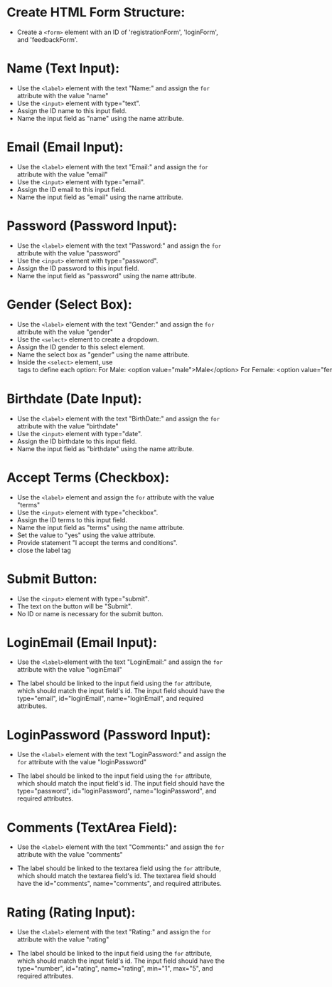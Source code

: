 # Create HTML Form Structure:

- Create a `<form>` element with an ID of 'registrationForm', 'loginForm', and 'feedbackForm'.

# Name (Text Input):

- Use the `<label>` element with the text "Name:" and assign the `for` attribute with the value "name"
- Use the `<input>` element with type="text".
- Assign the ID name to this input field.
- Name the input field as "name" using the name attribute.

# Email (Email Input):

-  Use the `<label>` element with the text "Email:" and assign the `for` attribute with the value "email"
- Use the `<input>` element with type="email".
- Assign the ID email to this input field.
- Name the input field as "email" using the name attribute.

# Password (Password Input):

- Use the `<label>` element with the text "Password:" and assign the `for` attribute with the value "password"
- Use the `<input>` element with type="password".
- Assign the ID password to this input field.
- Name the input field as "password" using the name attribute.

# Gender (Select Box):

- Use the `<label>` element with the text "Gender:" and assign the `for` attribute with the value "gender"
- Use the `<select>` element to create a dropdown.
- Assign the ID gender to this select element.
- Name the select box as "gender" using the name attribute.
- Inside the `<select>` element, use <option> tags to define each option:
    - For Male: `<option value="male">Male</option>`
    - For Female: `<option value="female">Female</option>`
    - For Other: `<option value="other">Other</option>`

# Birthdate (Date Input):

- Use the `<label>` element with the text "BirthDate:" and assign the `for` attribute with the value "birthdate"
- Use the `<input>` element with type="date".
- Assign the ID birthdate to this input field.
- Name the input field as "birthdate" using the name attribute.

# Accept Terms (Checkbox):

- Use the `<label>` element and assign the `for` attribute with the value "terms" 
- Use the `<input>` element with type="checkbox".
- Assign the ID terms to this input field.
- Name the input field as "terms" using the name attribute.
- Set the value to "yes" using the value attribute.
- Provide statement "I accept the terms and conditions".
- close the label tag

# Submit Button:

- Use the `<input>` element with type="submit".
- The text on the button will be "Submit".
- No ID or name is necessary for the submit button.

# LoginEmail (Email Input):

- Use the `<label>`element with the text "LoginEmail:" and assign the `for` attribute with the value "loginEmail"

- The label should be linked to the input field using the `for` attribute, which should match the input field's id. The input field should have the type="email", id="loginEmail", name="loginEmail", and required attributes.

# LoginPassword (Password Input):

- Use the `<label>` element with the text "LoginPassword:" and assign the `for` attribute with the value "loginPassword"

- The label should be linked to the input field using the `for` attribute, which should match the input field's id. The input field should have the type="password", id="loginPassword", name="loginPassword", and required attributes.

# Comments (TextArea Field):

- Use the `<label>` element with the text "Comments:" and assign the `for` attribute with the value "comments"

- The label should be linked to the textarea field using the `for` attribute, which should match the textarea field's id. The textarea field should have the id="comments", name="comments", and required attributes.

# Rating (Rating Input):

- Use the `<label>` element with the text "Rating:" and assign the `for` attribute with the value "rating"

- The label should be linked to the input field using the `for` attribute, which should match the input field's id. The input field should have the type="number", id="rating", name="rating", min="1", max="5", and required attributes.
